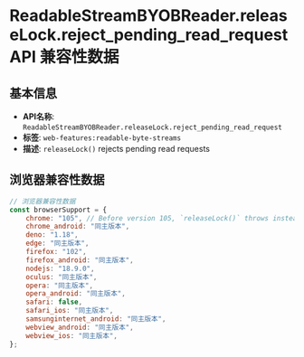 # ReadableStreamBYOBReader.releaseLock.reject_pending_read_request API 兼容性数据

## 基本信息

- **API名称**: `ReadableStreamBYOBReader.releaseLock.reject_pending_read_request`
- **标签**: `web-features:readable-byte-streams`
- **描述**: `releaseLock()` rejects pending read requests

## 浏览器兼容性数据

```javascript
// 浏览器兼容性数据
const browserSupport = {
    chrome: "105", // Before version 105, `releaseLock()` throws instead of rejecting.,
    chrome_android: "同主版本",
    deno: "1.18",
    edge: "同主版本",
    firefox: "102",
    firefox_android: "同主版本",
    nodejs: "18.9.0",
    oculus: "同主版本",
    opera: "同主版本",
    opera_android: "同主版本",
    safari: false,
    safari_ios: "同主版本",
    samsunginternet_android: "同主版本",
    webview_android: "同主版本",
    webview_ios: "同主版本",
};

```


